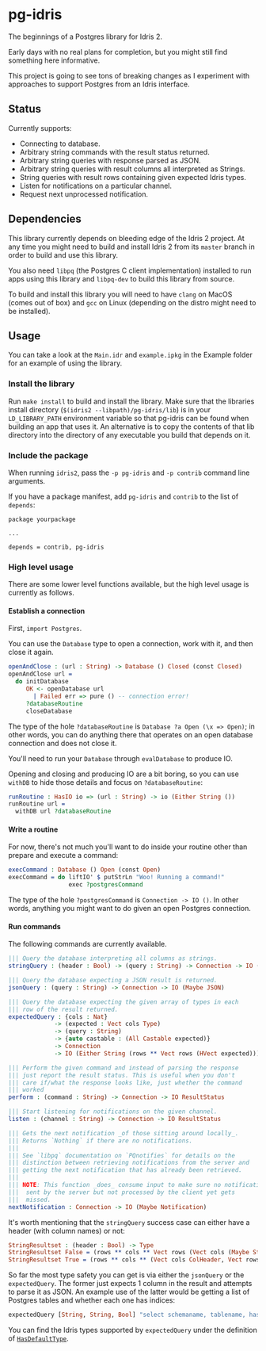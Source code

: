 # pg-idris

The beginnings of a Postgres library for Idris 2.

Early days with no real plans for completion, but you might still find something here informative.

This project is going to see tons of breaking changes as I experiment with approaches to support Postgres from an Idris interface.

## Status

Currently supports:
- Connecting to database.
- Arbitrary string commands with the result status returned.
- Arbitrary string queries with response parsed as JSON.
- Arbitrary string queries with result columns all interpreted as Strings.
- String queries with result rows containing given expected Idris types.
- Listen for notifications on a particular channel.
- Request next unprocessed notification.

## Dependencies

This library currently depends on bleeding edge of the Idris 2 project. At any time you might need to build and install Idris 2 from its `master` branch in order to build and use this library.

You also need `libpq` (the Postgres C client implementation) installed to run apps using this library and `libpq-dev` to build this library from source.

To build and install this library you will need to have `clang` on MacOS (comes out of box) and `gcc` on Linux (depending on the distro might need to be installed).

## Usage

You can take a look at the `Main.idr` and `example.ipkg` in the Example folder for an example of using the library. 

### Install the library
Run `make install` to build and install the library. Make sure that the libraries install directory (`$(idris2 --libpath)/pg-idris/lib`) is in your `LD_LIBRARY_PATH` environment variable so that pg-idris can be found when building an app that uses it. An alternative is to copy the contents of that lib directory into the directory of any executable you build that depends on it.

### Include the package
When running `idris2`, pass the `-p pg-idris` and `-p contrib` command line arguments.

If you have a package manifest, add `pg-idris` and `contrib` to the list of `depends`:
```
package yourpackage

...

depends = contrib, pg-idris
```

### High level usage
There are some lower level functions available, but the high level usage is currently as follows.

#### Establish a connection
First, `import Postgres`.

You can use the `Database` type to open a connection, work with it, and then close it again.
```idris
openAndClose : (url : String) -> Database () Closed (const Closed)
openAndClose url =
  do initDatabase
     OK <- openDatabase url
       | Failed err => pure () -- connection error!
     ?databaseRoutine
     closeDatabase
```

The type of the hole `?databaseRoutine` is `Database ?a Open (\x => Open)`; in other words, you can do anything there that operates on an open database connection and does not close it.

You'll need to run your `Database` through `evalDatabase` to produce IO.

Opening and closing and producing IO are a bit boring, so you can use `withDB` to hide those details and focus on `?databaseRoutine`:
```idris
runRoutine : HasIO io => (url : String) -> io (Either String ())
runRoutine url =
  withDB url ?databaseRoutine
```

#### Write a routine
For now, there's not much you'll want to do inside your routine other than prepare and execute a command:
```idris
execCommand : Database () Open (const Open)
execCommand = do liftIO' $ putStrLn "Woo! Running a command!"
                 exec ?postgresCommand
```

The type of the hole `?postgresCommand` is `Connection -> IO ()`. In other words, anything you might want to do given an open Postgres connection.

#### Run commands
The following commands are currently available.
```idris
||| Query the database interpreting all columns as strings.
stringQuery : (header : Bool) -> (query : String) -> Connection -> IO (Either String (StringResultset header))

||| Query the database expecting a JSON result is returned.
jsonQuery : (query : String) -> Connection -> IO (Maybe JSON)

||| Query the database expecting the given array of types in each
||| row of the result returned.
expectedQuery : {cols : Nat} 
             -> (expected : Vect cols Type) 
             -> (query : String) 
             -> {auto castable : (All Castable expected)} 
             -> Connection 
             -> IO (Either String (rows ** Vect rows (HVect expected)))

||| Perform the given command and instead of parsing the response
||| just report the result status. This is useful when you don't
||| care if/what the response looks like, just whether the command
||| worked
perform : (command : String) -> Connection -> IO ResultStatus

||| Start listening for notifications on the given channel.
listen : (channel : String) -> Connection -> IO ResultStatus

||| Gets the next notification _of those sitting around locally_.
||| Returns `Nothing` if there are no notifications.
|||
||| See `libpq` documentation on `PQnotifies` for details on the
||| distinction between retrieving notifications from the server and
||| getting the next notification that has already been retrieved.
|||
||| NOTE: This function _does_ consume input to make sure no notification
|||  sent by the server but not processed by the client yet gets
|||  missed.
nextNotification : Connection -> IO (Maybe Notification)
```

It's worth mentioning that the `stringQuery` success case can either have a header (with column names) or not:
```idris
StringResultset : (header : Bool) -> Type
StringResultset False = (rows ** cols ** Vect rows (Vect cols (Maybe String)))
StringResultset True = (rows ** cols ** (Vect cols ColHeader, Vect rows (Vect cols (Maybe String))))
```

So far the most type safety you can get is via either the `jsonQuery` or the `expectedQuery`. The former just expects 1 column in the result and attempts to parse it as JSON. An example use of the latter would be getting a list of Postgres tables and whether each one has indices:
```idris
expectedQuery [String, String, Bool] "select schemaname, tablename, hasindexes from pg_tables limit 10" conn
```
You can find the Idris types supported by `expectedQuery` under the definition of [`HasDefaultType`](https://github.com/mattpolzin/pg-idris/blob/main/src/Postgres/Data/PostgresValue.idr#L107).

